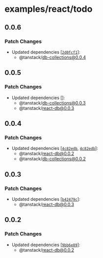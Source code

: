 # examples/react/todo

## 0.0.6

### Patch Changes

- Updated dependencies [[`2d0fcf1`](https://github.com/TanStack/db/commit/2d0fcf16a61a3fcd6a7220b5501640cc0f67218f)]:
  - @tanstack/db-collections@0.0.4

## 0.0.5

### Patch Changes

- Updated dependencies []:
  - @tanstack/db-collections@0.0.3
  - @tanstack/react-db@0.0.3

## 0.0.4

### Patch Changes

- Updated dependencies [[`4c82edb`](https://github.com/TanStack/db/commit/4c82edb9547f26c9de44f5bf43d4385c38920672), [`4c82edb`](https://github.com/TanStack/db/commit/4c82edb9547f26c9de44f5bf43d4385c38920672)]:
  - @tanstack/react-db@0.0.2
  - @tanstack/db-collections@0.0.2

## 0.0.3

### Patch Changes

- Updated dependencies [[`b42479c`](https://github.com/TanStack/db/commit/b42479cf95f9a820b36e01684b13a9179973f3d8)]:
  - @tanstack/react-db@0.0.3

## 0.0.2

### Patch Changes

- Updated dependencies [[`9bb6e89`](https://github.com/TanStack/db/commit/9bb6e8909cebdcd7c03091bfc12dd37f5ab2e1ea)]:
  - @tanstack/react-db@0.0.2
